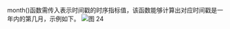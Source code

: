 month()函数需传入表示时间戳的时序指标值，该函数能够计算出对应时间戳是一年内的第几月，示例如下。
![图 24](/img/src/metrics/48.month()/7867991a2c18c0704a2f2255d50df783f867bf70160ecabcf967442f7e9d1d55.png)  
